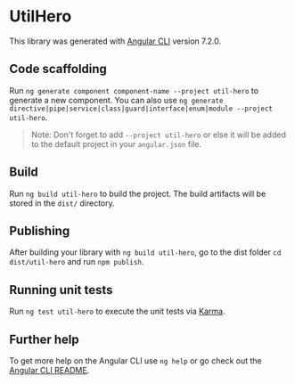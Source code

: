 # UtilHero

This library was generated with [Angular CLI](https://github.com/angular/angular-cli) version 7.2.0.

## Code scaffolding

Run `ng generate component component-name --project util-hero` to generate a new component. You can also use `ng generate directive|pipe|service|class|guard|interface|enum|module --project util-hero`.

> Note: Don't forget to add `--project util-hero` or else it will be added to the default project in your `angular.json` file.

## Build

Run `ng build util-hero` to build the project. The build artifacts will be stored in the `dist/` directory.

## Publishing

After building your library with `ng build util-hero`, go to the dist folder `cd dist/util-hero` and run `npm publish`.

## Running unit tests

Run `ng test util-hero` to execute the unit tests via [Karma](https://karma-runner.github.io).

## Further help

To get more help on the Angular CLI use `ng help` or go check out the [Angular CLI README](https://github.com/angular/angular-cli/blob/master/README.md).
